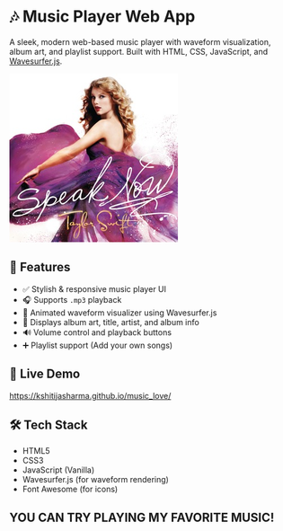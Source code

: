 # 🎶 Music Player Web App

A sleek, modern web-based music player with waveform visualization, album art, and playlist support. Built with HTML, CSS, JavaScript, and [Wavesurfer.js](https://wavesurfer-js.org/).

![screenshot](assets/taylor_.jpg)

## 🌟 Features
- ✅ Stylish & responsive music player UI
- 🎧 Supports `.mp3` playback
- 🌊 Animated waveform visualizer using Wavesurfer.js
- 🎵 Displays album art, title, artist, and album info
- 🔊 Volume control and playback buttons
- ➕ Playlist support (Add your own songs)

## 🚀 Live Demo
https://kshitijasharma.github.io/music_love/

## 🛠️ Tech Stack
- HTML5
- CSS3
- JavaScript (Vanilla)
- Wavesurfer.js (for waveform rendering)
- Font Awesome (for icons)

## YOU CAN TRY PLAYING MY FAVORITE MUSIC!
